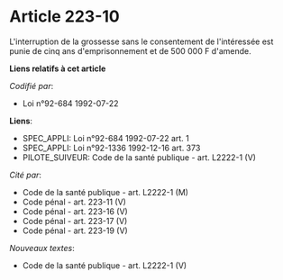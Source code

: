 # Article 223-10

L'interruption de la grossesse sans le consentement de l'intéressée est punie de cinq ans d'emprisonnement et de 500 000 F
d'amende.

**Liens relatifs à cet article**

_Codifié par_:

  - Loi n°92-684 1992-07-22

**Liens**:

  - SPEC_APPLI: Loi n°92-684 1992-07-22 art. 1
  - SPEC_APPLI: Loi n°92-1336 1992-12-16 art. 373
  - PILOTE_SUIVEUR: Code de la santé publique - art. L2222-1 (V)

_Cité par_:

  - Code de la santé publique - art. L2222-1 (M)
  - Code pénal - art. 223-11 (V)
  - Code pénal - art. 223-16 (V)
  - Code pénal - art. 223-17 (V)
  - Code pénal - art. 223-19 (V)

_Nouveaux textes_:

  - Code de la santé publique - art. L2222-1 (V)
